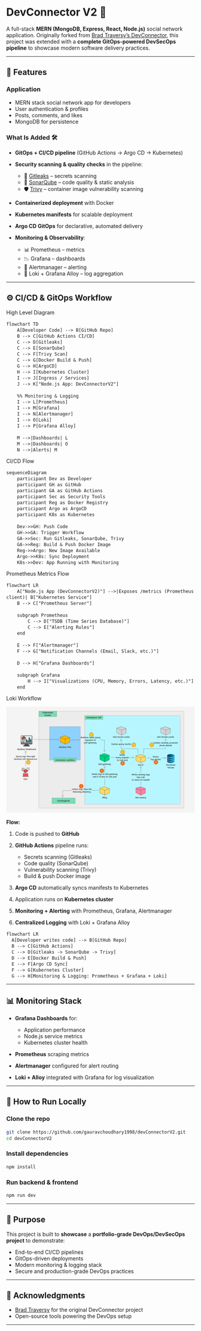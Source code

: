 # DevConnector V2 🚀

A full-stack **MERN (MongoDB, Express, React, Node.js)** social network application.
Originally forked from [Brad Traversy’s DevConnector](https://github.com/bradtraversy/devconnector), this project was extended with a **complete GitOps-powered DevSecOps pipeline** to showcase modern software delivery practices.

---

## 🌟 Features

### Application

* MERN stack social network app for developers
* User authentication & profiles
* Posts, comments, and likes
* MongoDB for persistence

### What Is Added 🛠️

* **GitOps + CI/CD pipeline** (GitHub Actions → Argo CD → Kubernetes)
* **Security scanning & quality checks** in the pipeline:

  * 🔐 [Gitleaks](https://github.com/gitleaks/gitleaks) – secrets scanning
  * 🧪 [SonarQube](https://www.sonarqube.org/) – code quality & static analysis
  * 🛡️ [Trivy](https://aquasecurity.github.io/trivy/) – container image vulnerability scanning
* **Containerized deployment** with Docker
* **Kubernetes manifests** for scalable deployment
* **Argo CD GitOps** for declarative, automated delivery
* **Monitoring & Observability**:

  * 📊 Prometheus – metrics
  * 📉 Grafana – dashboards
  * 🚨 Alertmanager – alerting
  * 📜 Loki + Grafana Alloy – log aggregation

---

## ⚙️ CI/CD & GitOps Workflow


High Level Diagram

```mermaid
flowchart TD
    A[Developer Code] --> B[GitHub Repo]
    B --> C[GitHub Actions CI/CD]
    C --> D[Gitleaks]
    C --> E[SonarQube]
    C --> F[Trivy Scan]
    C --> G[Docker Build & Push]
    G --> H[ArgoCD]
    H --> I[Kubernetes Cluster]
    I --> J[Ingress / Services]
    J --> K["Node.js App: DevConnectorV2"]

    %% Monitoring & Logging
    I --> L[Prometheus]
    I --> M[Grafana]
    I --> N[Alertmanager]
    I --> O[Loki]
    I --> P[Grafana Alloy]

    M -->|Dashboards| L
    M -->|Dashboards| O
    N -->|Alerts| M

```

CI/CD Flow

```mermaid
sequenceDiagram
    participant Dev as Developer
    participant GH as GitHub
    participant GA as GitHub Actions
    participant Sec as Security Tools
    participant Reg as Docker Registry
    participant Argo as ArgoCD
    participant K8s as Kubernetes

    Dev->>GH: Push Code
    GH->>GA: Trigger Workflow
    GA->>Sec: Run Gitleaks, SonarQube, Trivy
    GA->>Reg: Build & Push Docker Image
    Reg->>Argo: New Image Available
    Argo->>K8s: Sync Deployment
    K8s->>Dev: App Running with Monitoring
```

Prometheus Metrics Flow

```mermaid
flowchart LR
    A["Node.js App (DevConnectorV2)"] -->|Exposes /metrics (Prometheus client)| B["Kubernetes Service"]
    B --> C["Prometheus Server"]

    subgraph Prometheus
        C --> D["TSDB (Time Series Database)"]
        C --> E["Alerting Rules"]
    end

    E --> F["Alertmanager"]
    F --> G["Notification Channels (Email, Slack, etc.)"]

    D --> H["Grafana Dashboards"]

    subgraph Grafana
        H --> I["Visualizations (CPU, Memory, Errors, Latency, etc.)"]
    end
```

Loki Workflow

![Architecture](./docs/loki-alloy.png)



**Flow:**

1. Code is pushed to **GitHub**
2. **GitHub Actions** pipeline runs:

   * Secrets scanning (Gitleaks)
   * Code quality (SonarQube)
   * Vulnerability scanning (Trivy)
   * Build & push Docker image
3. **Argo CD** automatically syncs manifests to Kubernetes
4. Application runs on **Kubernetes cluster**
5. **Monitoring + Alerting** with Prometheus, Grafana, Alertmanager
6. **Centralized Logging** with Loki + Grafana Alloy

```mermaid
flowchart LR
  A[Developer writes code] --> B[GitHub Repo]
  B --> C[GitHub Actions]
  C --> D[Gitleaks -> SonarQube -> Trivy]
  D --> E[Docker Build & Push]
  E --> F[Argo CD Sync]
  F --> G[Kubernetes Cluster]
  G --> H[Monitoring & Logging: Prometheus + Grafana + Loki]
```

---

## 📊 Monitoring Stack

* **Grafana Dashboards** for:

  * Application performance
  * Node.js service metrics
  * Kubernetes cluster health
* **Prometheus** scraping metrics
* **Alertmanager** configured for alert routing
* **Loki + Alloy** integrated with Grafana for log visualization

---

## 🔎 How to Run Locally

### Clone the repo

```bash
git clone https://github.com/gauravchoudhary1998/devConnectorV2.git
cd devConnectorV2
```

### Install dependencies

```bash
npm install
```

### Run backend & frontend

```bash
npm run dev
```

---

## 🎯 Purpose

This project is built to **showcase** a **portfolio-grade DevOps/DevSecOps project** to demonstrate:

* End-to-end CI/CD pipelines
* GitOps-driven deployments
* Modern monitoring & logging stack
* Secure and production-grade DevOps practices

---

## 🤝 Acknowledgments

* [Brad Traversy](https://github.com/bradtraversy) for the original DevConnector project
* Open-source tools powering the DevOps setup

---

